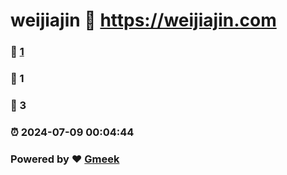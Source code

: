 # weijiajin :link: https://weijiajin.com 
### :page_facing_up: [1](https://weijiajin.com/tag.html) 
### :speech_balloon: 1 
### :hibiscus: 3 
### :alarm_clock: 2024-07-09 00:04:44 
### Powered by :heart: [Gmeek](https://github.com/Meekdai/Gmeek)
